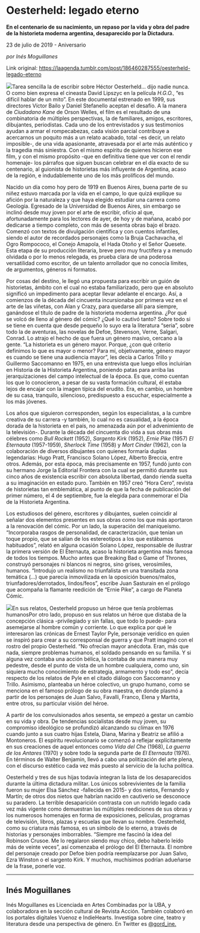 # Oesterheld: legado eterno

**En el centenario de su nacimiento, un repaso por la vida y obra del padre de la historieta moderna argentina, desaparecido por la Dictadura.**

23 de julio de 2019 - Aniversario

_por Inés Moguillanes_

Link original: https://laagenda.tumblr.com/post/186460287555/oesterheld-legado-eterno

![](https://64.media.tumblr.com/c95689f23891caed557f704a6f0080a3/c6ac2682b6fde6cb-f6/s500x750/0134bda3869e17a16821c688e4b886792fc90085.jpg)Tarea sencilla la de escribir sobre Héctor Oesterheld… dijo nadie nunca. O como bien expresa el cineasta David Lipszyc en la película *H.G.O.*, “es difícil hablar de un mito”. En este documental estrenado en 1999, sus directores Víctor Bailo y Daniel Stefanello aceptan el desafío. A la manera de *Ciudadano Kane* de Orson Welles, el film es el resultado de una combinatoria de múltiples perspectivas, la de familiares, amigos, escritores, dibujantes, periodistas. Cada uno de los entrevistados y sus testimonios ayudan a armar el rompecabezas, cada visión parcial contribuye a acercarnos un poquito más a un relato acabado, total -es decir, un relato imposible-, de una vida apasionante, atravesada por el arte más auténtico y la tragedia más siniestra. Con el mismo espíritu de quienes hicieron ese film, y con el mismo propósito -que en definitiva tiene que ver con el rendir homenaje- los párrafos que siguen buscan celebrar en el día exacto de su centenario, al guionista de historietas más influyente de Argentina, acaso de la región, e indudablemente uno de los más prolíficos del mundo. 


Nacido un día como hoy pero de 1919 en Buenos Aires, buena parte de su niñez estuvo marcada por la vida en el campo, lo que quizá explique su afición por la naturaleza y que haya elegido estudiar una carrera como Geología. Egresado de la Universidad de Buenos Aires, sin embargo se inclinó desde muy joven por el arte de escribir, oficio al que, afortunadamente para los lectores de ayer, de hoy y de mañana, acabó por dedicarse a tiempo completo, con más de sesenta obras bajo el brazo. Comenzó con textos de divulgación científica y con cuentos infantiles, siendo el autor de recordados personajes como la Bruja Cachavacha, el Ogro Rompococo, el Conejo Amapola, el Hada Otoño y el Señor Quesete. Esta etapa de su producción literaria, breve pero muy fructífera y a menudo olvidada o por lo menos relegada, es prueba clara de una poderosa versatilidad como escritor, de un talento arrollador que no conocía límites, de argumentos, géneros ni formatos.


Por cosas del destino, le llegó una propuesta para escribir un guión de historietas, ámbito con el cual no estaba familiarizado, pero que en absoluto significó un impedimento para aceptar llevar adelante el encargo. Así, a comienzos de la década del cincuenta incursionaba por primera vez en el arte de las viñetas, con Alan y Crazy, para quedarse allí para siempre, ganándose el título de padre de la historieta moderna argentina. ¿Por qué se volcó de lleno al género del cómic? ¿Qué lo cautivó tanto? Sobre todo si se tiene en cuenta que desde pequeño lo suyo era la literatura “seria”, sobre todo la de aventuras, las novelas de Defoe, Stevenson, Verne, Salgari, Conrad. Lo atrajo el hecho de que fuera un género masivo, cercano a la gente. “La historieta es un género mayor. Porque, ¿con qué criterio definimos lo que es mayor o menor? Para mí, objetivamente, género mayor es cuando se tiene una audiencia mayor”, les decía a Carlos Trillo y Guillermo Saccomanno en 1975, en una entrevista que luego ellos incluirían en Historia de la Historieta Argentina, poniendo patas para arriba las jerarquizaciones del campo intelectual de la época. Es que, como cuentan los que lo conocieron, a pesar de su vasta formación cultural, él estaba lejos de encajar con la imagen típica del erudito. Era, en cambio, un hombre de su casa, tranquilo, silencioso, predispuesto a escuchar, especialmente a los más jóvenes.


Los años que siguieron corresponden, según los especialistas, a la cumbre creativa de su carrera -y también, lo cual no es casualidad, a la época dorada de la historieta en el país, no amenazada aún por el advenimiento de la televisión-. Durante la década del cincuenta dio vida a sus obras más célebres como *Bull Rockett* (1952), *Sargento Kirk* (1952), *Ernie Pike* (1957) *El Eternauta* (1957-1959), *Sherlock Time* (1958) y *Mort Cinder* (1962), con la colaboración de diversos dibujantes con quienes formaría duplas legendarias: Hugo Pratt, Francisco Solano López, Alberto Breccia, entre otros. Además, por esta época, más precisamente en 1957, fundó junto con su hermano Jorge la Editorial Frontera con la cual se permitió durante sus cinco años de existencia escribir con absoluta libertad, dando rienda suelta a su imaginación en estado puro. También en 1957 creó “Hora Cero”, revista de historietas tan emblemática, al punto de que la fecha de publicación del primer número, el 4 de septiembre, fue la elegida para conmemorar el Día de la Historieta Argentina. 


Los estudiosos del género, escritores y dibujantes, suelen coincidir al señalar dos elementos presentes en sus obras como los que más aportaron a la renovación del cómic. Por un lado, la superación del maniqueísmo. “Incorporaba rasgos de personalidad, de caracterización, que tenían un toque propio, que se salían de los estereotipos a los que estábamos habituados”, relató en alguna ocasión Solano López, responsable de ilustrar la primera versión de El Eternauta, acaso la historieta argentina más famosa de todos los tiempos. Mucho antes que Breaking Bad o Game of Thrones, construyó personajes ni blancos ni negros, sino grises, verosímiles, humanos. “Introdujo un realismo no triunfalista en una transitada zona temática (…) que parecía inmovilizada en la oposición buenos/malos, triunfadores/derrotados, lindos/feos”, escribe Juan Sasturain en el prólogo que acompaña la flamante reedición de “Ernie Pike”, a cargo de Planeta Cómic. 


![](https://64.media.tumblr.com/c95689f23891caed557f704a6f0080a3/c6ac2682b6fde6cb-f6/s500x750/0134bda3869e17a16821c688e4b886792fc90085.jpg)En sus relatos, Oesterheld propuso un héroe que tenía problemas humanosPor otro lado, propuso en sus relatos un héroe que distaba de la concepción clásica -privilegiado y sin fallas, que todo lo puede- para asemejarse al hombre común y corriente. Lo que explica por qué le interesaron las crónicas de Ernest Taylor Pyle, personaje verídico en quien se inspiró para crear a su corresponsal de guerra y que Pratt imaginó con el rostro del propio Oesterheld. “No ofrecían mayor anécdota. Eran, más que nada, siempre problemas humanos, el soldado pensando en su familia. Y si alguna vez contaba una acción bélica, la contaba de una manera muy pedestre, desde el punto de vista de un hombre cualquiera, como uno, sin siquiera mucho conocimiento de estrategia, armamento y todo eso”, decía respecto de los relatos de Pyle en el citado diálogo con Saccomanno y Trillo. Asimismo, planteaba un héroe colectivo, un grupo humano, como se menciona en el famoso prólogo de su obra maestra, en donde plasmó a partir de los personajes de Juan Salvo, Favalli, Franco, Elena y Martita, entre otros, su particular visión del héroe. 


A partir de los convulsionados años sesenta, se empezó a gestar un cambio en su vida y obra. De tendencias socialistas desde muy joven, su compromiso ideológico se profundizó alcanzando su clímax en 1976 cuando junto a sus cuatro hijas Estela, Diana, Marina y Beatriz se afilió a Montoneros. El espíritu revolucionario se comenzó a reflejar explícitamente en sus creaciones de aquel entonces como *Vida del Che* (1968), *La guerra de los Antares* (1970) y sobre todo la segunda parte de *El Eternauta* (1976). En términos de Walter Benjamin, llevó a cabo una politización del arte plena, con el discurso estético cada vez más puesto al servicio de la lucha política.


Oesterheld y tres de sus hijas todavía integran la lista de los desaparecidos durante la última dictadura militar. Los únicos sobrevivientes de la familia fueron su mujer Elsa Sánchez -fallecida en 2015- y dos nietos, Fernando y Martín; de otros dos nietos que habrían nacido en cautiverio se desconoce su paradero. La terrible desaparición contrasta con un nutrido legado cada vez más vigente como demuestran las múltiples reediciones de sus obras y los numerosos homenajes en forma de exposiciones, películas, programas de televisión, libros, plazas y escuelas que llevan su nombre. Oesterheld, como su criatura más famosa, es un símbolo de lo eterno, a través de historias y personajes imborrables. “Siempre me fascinó la idea del Robinson Crusoe. Me lo regalaron siendo muy chico, debo haberlo leído más de veinte veces”, así comenzaba el prólogo del El Eternauta. El nombre del personaje creado por Defoe bien podría reemplazarse por Juan Salvo, Ezra Winston o el sargento Kirk. Y muchos, muchísimos podrían adueñarse de la frase, ponerle voz.




---

Inés Moguillanes
----------------

Inés Moguillanes es Licenciada en Artes Combinadas por la UBA, y colaboradora en la sección cultural de Revista Acción. También colaboró en los portales digitales Vuenoz e IndieHearts. Investiga sobre cine, teatro y literatura desde una perspectiva de género. En Twitter es [@gord\_ine.](https://twitter.com/gord_ine) 

